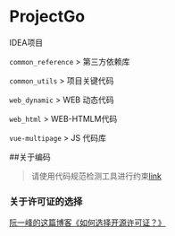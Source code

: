 # ProjectGo

IDEA项目

`common_reference` > 第三方依赖库

`common_utils` > 项目关键代码

`web_dynamic` > WEB 动态代码

`web_html` > WEB-HTMLM代码

`vue-multipage` > JS 代码库

##关于编码
> 请使用代码规范检测工具进行约束[link](https://github.com/alibaba/p3c/blob/master/idea-plugin/README_cn.md)

### 关于许可证的选择
[阮一峰的这篇博客《如何选择开源许可证？》](http://www.ruanyifeng.com/blog/2011/05/how_to_choose_free_software_licenses.html)
